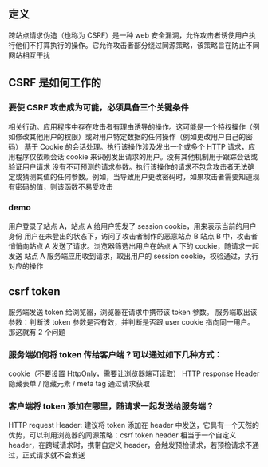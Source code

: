 ## 定义

跨站点请求伪造（也称为 CSRF）是一种 web 安全漏洞，允许攻击者诱使用户执行他们不打算执行的操作。它允许攻击者部分绕过同源策略，该策略旨在防止不同网站相互干扰

## CSRF 是如何工作的

### 要使 CSRF 攻击成为可能，必须具备三个关键条件

相关行动。应用程序中存在攻击者有理由诱导的操作。这可能是一个特权操作（例如修改其他用户的权限）或对用户特定数据的任何操作（例如更改用户自己的密码）
基于 Cookie 的会话处理。执行该操作涉及发出一个或多个 HTTP 请求，应用程序仅依赖会话 cookie 来识别发出请求的用户。没有其他机制用于跟踪会话或验证用户请求
没有不可预测的请求参数。执行该操作的请求不包含攻击者无法确定或猜测其值的任何参数。例如，当导致用户更改密码时，如果攻击者需要知道现有密码的值，则该函数不易受攻击

### demo

用户登录了站点 A，站点 A 给用户签发了 session cookie，用来表示当前的用户身份
用户在未登出的状态下，访问了攻击者制作的恶意站点 B
站点 B 中，攻击者悄悄向站点 A 发送了请求。浏览器筛选出用户在站点 A 下的 cookie，随请求一起发送
站点 A 服务端应用收到请求，取出用户的 session cookie，校验通过，执行对应的操作

## csrf token

服务端发送 token 给浏览器，浏览器在请求中携带该 token 参数。
服务端取出该参数：判断该 token 参数是否有效，并判断是否跟 user cookie 指向同一用户。
那这就有 2 个问题

### 服务端如何将 token 传给客户端？可以通过如下几种方式：

cookie（不要设置 HttpOnly，需要让浏览器端可读取）
HTTP response Header
隐藏表单 / 隐藏元素 / meta tag
通过请求获取

### 客户端将 token 添加在哪里，随请求一起发送给服务端？

HTTP request Header: 建议将 token 添加在 header 中发送，它具有一个天然的优势，可以利用浏览器的同源策略：csrf token header 相当于一个自定义 header，在跨域请求时，携带自定义 header，会触发预检请求，若预检请求不通过，正式请求就不会发送
